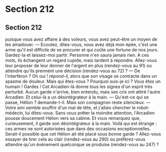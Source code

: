 # Section 212

## Section 212

puisque vous avez affaire à des voleurs, vous avez peut-être un
moyen de les amadouer.
— Ecoutez, dites-vous, vous avez déjà mon épée, c'est une arme
qu'il est difficile de se procurer et qui coûte une fortune de nos
jours. Gardez-la et laissez-moi partir. Personne n'en saura jamais
rien.
A ces mots, ils échangent un regard cupide, mais tardent à
répondre. Allez-vous leur proposer de leur donner de l'argent en
plus (rendez-vous au 91) ou attendre qu'ils prennent une
décision (rendez-vous au 72) ?
— De l'interféron ? Oh oui ! répond-il, alors que son visage se
contracte dans un spasme de douleur. Mais qui êtes-vous ?
Pourquoi suis-je ici ? Vous êtes un humain ! Gardes !
Cet Arcadien-là donne tous les signes d'un esprit très perturbé.
Aucun garde n'arrive, bien entendu, mais ses cris ont attiré
l'autre Arcadien. Et celui-là a un désintégrateur à la main.
— Qu'est-ce qui se passe, Hélion ? demande-t-il. Mais son
compagnon reste silencieux.
— Votre ami semble souffrir d'un mal de tête, et j'allais chercher
le robot-médecin, lui dites-vous. Sans vous prêter la moindre
attention, l'Arcadien pousse doucement Hélion vers sa cabine. Et
vous remarquez que, curieusement, il garde son désintégrateur à
la main. Voilà qui est étrange : ces armes ne sont autorisées que
dans des occasions exceptionnelles. Serait-il possible que cet
Hélion ait été placé sous bonne garde ? Allez-vous essayer de
tirer cela au clair (rendez-vous au 290) ou préférez-vous
attendre qu'un événement quelconque se produise (rendez-vous
au 247) ?